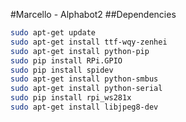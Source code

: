 #Marcello - Alphabot2
##Dependencies

```sh
sudo apt-get update
sudo apt-get install ttf-wqy-zenhei
sudo apt-get install python-pip 
sudo pip install RPi.GPIO
sudo pip install spidev
sudo apt-get install python-smbus
sudo apt-get install python-serial
sudo pip install rpi_ws281x
sudo apt-get install libjpeg8-dev
```
